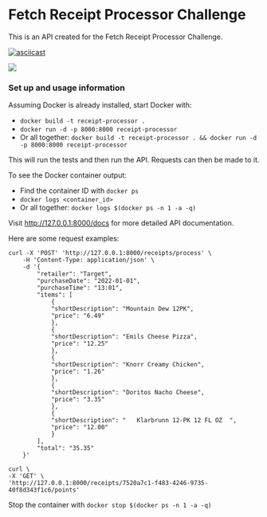 # Fetch Receipt Processor Challenge

This is an API created for the Fetch Receipt Processor Challenge.

<!-- <script async id="asciicast-pOjaa82XuVnlAxhwYFdo6pjxF" src="https://asciinema.org/a/pOjaa82XuVnlAxhwYFdo6pjxF.js"></script> -->

[![asciicast](https://asciinema.org/a/pOjaa82XuVnlAxhwYFdo6pjxF.svg)](https://asciinema.org/a/pOjaa82XuVnlAxhwYFdo6pjxF)

<a href="https://asciinema.org/a/pOjaa82XuVnlAxhwYFdo6pjxF" target="_blank"><img src="https://asciinema.org/a/pOjaa82XuVnlAxhwYFdo6pjxF.svg" /></a>

### Set up and usage information

Assuming Docker is already installed, start Docker with:

- `docker build -t receipt-processor .`
- `docker run -d -p 8000:8000 receipt-processor`
- Or all together: `docker build -t receipt-processor . && docker run -d -p 8000:8000 receipt-processor`

This will run the tests and then run the API. Requests can then be made to it.

To see the Docker container output:

- Find the container ID with `docker ps`
- `docker logs <container_id>`
- Or all together: `docker logs $(docker ps -n 1 -a -q)`

Visit http://127.0.0.1:8000/docs for more detailed API documentation.

Here are some request examples:

```
curl -X 'POST' 'http://127.0.0.1:8000/receipts/process' \
    -H 'Content-Type: application/json' \
    -d '{
        "retailer": "Target",
        "purchaseDate": "2022-01-01",
        "purchaseTime": "13:01",
        "items": [
            {
            "shortDescription": "Mountain Dew 12PK",
            "price": "6.49"
            },
            {
            "shortDescription": "Emils Cheese Pizza",
            "price": "12.25"
            },
            {
            "shortDescription": "Knorr Creamy Chicken",
            "price": "1.26"
            },
            {
            "shortDescription": "Doritos Nacho Cheese",
            "price": "3.35"
            },
            {
            "shortDescription": "   Klarbrunn 12-PK 12 FL OZ  ",
            "price": "12.00"
            }
        ],
        "total": "35.35"
    }'
```

```
curl \
-X 'GET' \
'http://127.0.0.1:8000/receipts/7520a7c1-f483-4246-9735-40f8d343f1c6/points'
```

Stop the container with `docker stop $(docker ps -n 1 -a -q)`
